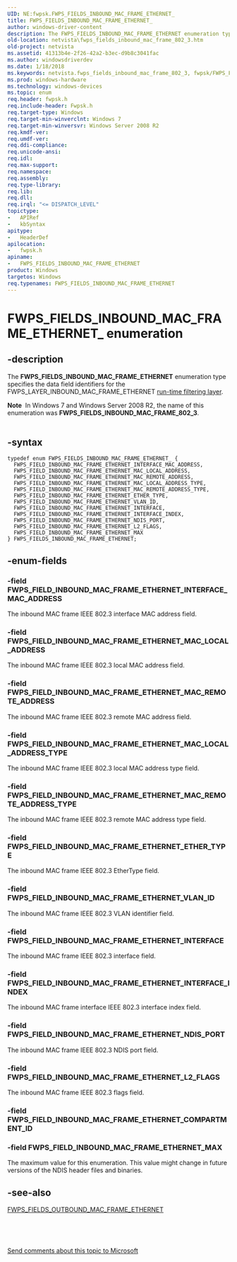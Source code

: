 ```yaml
---
UID: NE:fwpsk.FWPS_FIELDS_INBOUND_MAC_FRAME_ETHERNET_
title: FWPS_FIELDS_INBOUND_MAC_FRAME_ETHERNET_
author: windows-driver-content
description: The FWPS_FIELDS_INBOUND_MAC_FRAME_ETHERNET enumeration type specifies the data field identifiers for the FWPS_LAYER_INBOUND_MAC_FRAME_ETHERNET run-time filtering layer.
old-location: netvista\fwps_fields_inbound_mac_frame_802_3.htm
old-project: netvista
ms.assetid: 41313b4e-2f26-42a2-b3ec-d9b8c3041fac
ms.author: windowsdriverdev
ms.date: 1/18/2018
ms.keywords: netvista.fwps_fields_inbound_mac_frame_802_3, fwpsk/FWPS_FIELD_INBOUND_MAC_FRAME_ETHERNET_MAC_REMOTE_ADDRESS, FWPS_FIELD_INBOUND_MAC_FRAME_ETHERNET_L2_FLAGS, FWPS_FIELD_INBOUND_MAC_FRAME_ETHERNET_INTERFACE, FWPS_FIELDS_INBOUND_MAC_FRAME_ETHERNET, FWPS_FIELD_INBOUND_MAC_FRAME_ETHERNET_MAC_LOCAL_ADDRESS_TYPE, fwpsk/FWPS_FIELD_INBOUND_MAC_FRAME_ETHERNET_ETHER_TYPE, FWPS_FIELD_INBOUND_MAC_FRAME_ETHERNET_MAX, FWPS_FIELD_INBOUND_MAC_FRAME_ETHERNET_ETHER_TYPE, FWPS_FIELD_INBOUND_MAC_FRAME_ETHERNET_INTERFACE_INDEX, fwpsk/FWPS_FIELD_INBOUND_MAC_FRAME_ETHERNET_MAX, fwpsk/FWPS_FIELD_INBOUND_MAC_FRAME_ETHERNET_L2_FLAGS, fwpsk/FWPS_FIELD_INBOUND_MAC_FRAME_ETHERNET_INTERFACE, FWPS_FIELD_INBOUND_MAC_FRAME_ETHERNET_VLAN_ID, fwpsk/FWPS_FIELD_INBOUND_MAC_FRAME_ETHERNET_MAC_REMOTE_ADDRESS_TYPE, fwpsk/FWPS_FIELD_INBOUND_MAC_FRAME_ETHERNET_INTERFACE_MAC_ADDRESS, fwpsk/FWPS_FIELD_INBOUND_MAC_FRAME_ETHERNET_VLAN_ID, FWPS_FIELD_INBOUND_MAC_FRAME_ETHERNET_MAC_REMOTE_ADDRESS, FWPS_FIELD_INBOUND_MAC_FRAME_ETHERNET_MAC_LOCAL_ADDRESS, FWPS_FIELD_INBOUND_MAC_FRAME_ETHERNET_INTERFACE_MAC_ADDRESS, fwpsk/FWPS_FIELD_INBOUND_MAC_FRAME_ETHERNET_NDIS_PORT, wfp_ref_5_const_3_data_fields_ecae0da2-76f4-4c49-a918-44527287417b.xml, fwpsk/FWPS_FIELD_INBOUND_MAC_FRAME_ETHERNET_MAC_LOCAL_ADDRESS, FWPS_FIELDS_INBOUND_MAC_FRAME_ETHERNET enumeration [Network Drivers Starting with Windows Vista], FWPS_FIELD_INBOUND_MAC_FRAME_ETHERNET_NDIS_PORT, fwpsk/FWPS_FIELDS_INBOUND_MAC_FRAME_ETHERNET, fwpsk/FWPS_FIELD_INBOUND_MAC_FRAME_ETHERNET_MAC_LOCAL_ADDRESS_TYPE, FWPS_FIELD_INBOUND_MAC_FRAME_ETHERNET_MAC_REMOTE_ADDRESS_TYPE, fwpsk/FWPS_FIELD_INBOUND_MAC_FRAME_ETHERNET_INTERFACE_INDEX, FWPS_FIELDS_INBOUND_MAC_FRAME_ETHERNET_
ms.prod: windows-hardware
ms.technology: windows-devices
ms.topic: enum
req.header: fwpsk.h
req.include-header: Fwpsk.h
req.target-type: Windows
req.target-min-winverclnt: Windows 7
req.target-min-winversvr: Windows Server 2008 R2
req.kmdf-ver: 
req.umdf-ver: 
req.ddi-compliance: 
req.unicode-ansi: 
req.idl: 
req.max-support: 
req.namespace: 
req.assembly: 
req.type-library: 
req.lib: 
req.dll: 
req.irql: "<= DISPATCH_LEVEL"
topictype:
-	APIRef
-	kbSyntax
apitype:
-	HeaderDef
apilocation:
-	fwpsk.h
apiname:
-	FWPS_FIELDS_INBOUND_MAC_FRAME_ETHERNET
product: Windows
targetos: Windows
req.typenames: FWPS_FIELDS_INBOUND_MAC_FRAME_ETHERNET
---
```


# FWPS_FIELDS_INBOUND_MAC_FRAME_ETHERNET_ enumeration


## -description


The <b>FWPS_FIELDS_INBOUND_MAC_FRAME_ETHERNET</b> enumeration type specifies the data field identifiers for the
  FWPS_LAYER_INBOUND_MAC_FRAME_ETHERNET 
  <a href="https://msdn.microsoft.com/en-us/library/windows/desktop/aa366492">run-time filtering layer</a>.
  <div class="alert"><b>Note</b>  In Windows 7 and Windows Server 2008 R2, the name of this enumeration was <b>FWPS_FIELDS_INBOUND_MAC_FRAME_802_3</b>.</div>
<div> </div>



## -syntax


````
typedef enum FWPS_FIELDS_INBOUND_MAC_FRAME_ETHERNET_ { 
  FWPS_FIELD_INBOUND_MAC_FRAME_ETHERNET_INTERFACE_MAC_ADDRESS,
  FWPS_FIELD_INBOUND_MAC_FRAME_ETHERNET_MAC_LOCAL_ADDRESS,
  FWPS_FIELD_INBOUND_MAC_FRAME_ETHERNET_MAC_REMOTE_ADDRESS,
  FWPS_FIELD_INBOUND_MAC_FRAME_ETHERNET_MAC_LOCAL_ADDRESS_TYPE,
  FWPS_FIELD_INBOUND_MAC_FRAME_ETHERNET_MAC_REMOTE_ADDRESS_TYPE,
  FWPS_FIELD_INBOUND_MAC_FRAME_ETHERNET_ETHER_TYPE,
  FWPS_FIELD_INBOUND_MAC_FRAME_ETHERNET_VLAN_ID,
  FWPS_FIELD_INBOUND_MAC_FRAME_ETHERNET_INTERFACE,
  FWPS_FIELD_INBOUND_MAC_FRAME_ETHERNET_INTERFACE_INDEX,
  FWPS_FIELD_INBOUND_MAC_FRAME_ETHERNET_NDIS_PORT,
  FWPS_FIELD_INBOUND_MAC_FRAME_ETHERNET_L2_FLAGS,
  FWPS_FIELD_INBOUND_MAC_FRAME_ETHERNET_MAX
} FWPS_FIELDS_INBOUND_MAC_FRAME_ETHERNET;
````


## -enum-fields




### -field FWPS_FIELD_INBOUND_MAC_FRAME_ETHERNET_INTERFACE_MAC_ADDRESS

The inbound MAC frame IEEE 802.3 interface  MAC address field.


### -field FWPS_FIELD_INBOUND_MAC_FRAME_ETHERNET_MAC_LOCAL_ADDRESS

The inbound MAC frame IEEE 802.3 local MAC address field.


### -field FWPS_FIELD_INBOUND_MAC_FRAME_ETHERNET_MAC_REMOTE_ADDRESS

The inbound MAC frame IEEE 802.3 remote MAC address field.


### -field FWPS_FIELD_INBOUND_MAC_FRAME_ETHERNET_MAC_LOCAL_ADDRESS_TYPE

The inbound MAC frame IEEE 802.3 local MAC address type field.


### -field FWPS_FIELD_INBOUND_MAC_FRAME_ETHERNET_MAC_REMOTE_ADDRESS_TYPE

The inbound MAC frame IEEE 802.3 remote MAC address type field.


### -field FWPS_FIELD_INBOUND_MAC_FRAME_ETHERNET_ETHER_TYPE

The inbound MAC frame  IEEE 802.3 EtherType field.


### -field FWPS_FIELD_INBOUND_MAC_FRAME_ETHERNET_VLAN_ID

The inbound MAC frame IEEE 802.3 VLAN identifier field.


### -field FWPS_FIELD_INBOUND_MAC_FRAME_ETHERNET_INTERFACE

The inbound MAC frame  IEEE 802.3 interface field.


### -field FWPS_FIELD_INBOUND_MAC_FRAME_ETHERNET_INTERFACE_INDEX

The inbound MAC frame interface IEEE 802.3 interface index field.


### -field FWPS_FIELD_INBOUND_MAC_FRAME_ETHERNET_NDIS_PORT

The inbound MAC frame IEEE 802.3 NDIS port field.


### -field FWPS_FIELD_INBOUND_MAC_FRAME_ETHERNET_L2_FLAGS

The inbound MAC frame IEEE 802.3 flags field.


### -field FWPS_FIELD_INBOUND_MAC_FRAME_ETHERNET_COMPARTMENT_ID


### -field FWPS_FIELD_INBOUND_MAC_FRAME_ETHERNET_MAX

The maximum value for this enumeration. This value might change in future versions of the NDIS
     header files and binaries.


## -see-also

<a href="..\fwpsk\ne-fwpsk-fwps_fields_outbound_mac_frame_ethernet_.md">FWPS_FIELDS_OUTBOUND_MAC_FRAME_ETHERNET</a>



 

 

<a href="mailto:wsddocfb@microsoft.com?subject=Documentation%20feedback [netvista\netvista]:%20FWPS_FIELDS_INBOUND_MAC_FRAME_ETHERNET enumeration%20 RELEASE:%20(1/18/2018)&amp;body=%0A%0APRIVACY STATEMENT%0A%0AWe use your feedback to improve the documentation. We don't use your email address for any other purpose, and we'll remove your email address from our system after the issue that you're reporting is fixed. While we're working to fix this issue, we might send you an email message to ask for more info. Later, we might also send you an email message to let you know that we've addressed your feedback.%0A%0AFor more info about Microsoft's privacy policy, see http://privacy.microsoft.com/en-us/default.aspx." title="Send comments about this topic to Microsoft">Send comments about this topic to Microsoft</a>

